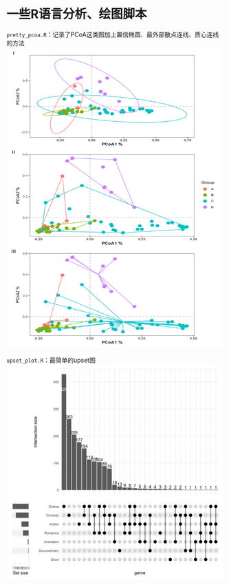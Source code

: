 # 一些R语言分析、绘图脚本

`pretty_pcoa.R`：记录了PCoA这类图加上置信椭圆、最外部散点连线、质心连线的方法  
<img src="images/pretty_pcoa.png" width="500" height="700">  
  
`upset_plot.R`：最简单的upset图  
<img src="images/complexUpset.png" width="600" height="500">
